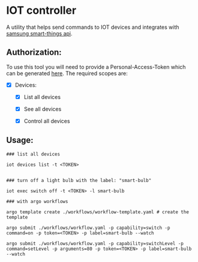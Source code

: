 # IOT controller
A utility that helps send commands to IOT devices and integrates with [samsung smart-things api](https://smartthings.developer.samsung.com/docs/index.html).

## Authorization:
To use this tool you will need to provide a Personal-Access-Token which can be generated [here](https://account.smartthings.com/login?redirect=https%3A%2F%2Faccount.smartthings.com%2Ftokens). The required scopes are:
- [X] Devices:
   - [X]  List all devices
   - [X]  See all devices
   - [X]  Control all devices


## Usage:
```
### list all devices

iot devices list -t <TOKEN>


### turn off a light bulb with the label: "smart-bulb"

iot exec switch off -t <TOKEN> -l smart-bulb

### with argo workflows

argo template create ./workflows/workflow-template.yaml # create the template

argo submit ./workflows/workflow.yaml -p capability=switch -p command=on -p token=<TOKEN> -p label=smart-bulb --watch

argo submit ./workflows/workflow.yaml -p capability=switchLevel -p command=setLevel -p arguments=80 -p token=<TOKEN> -p label=smart-bulb --watch
```